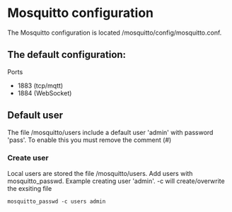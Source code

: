 # Mosquitto configuration
The Mosquitto configuration is located /mosquitto/config/mosquitto.conf.

## The default configuration:
Ports
  - 1883 (tcp/mqtt)
  - 1884 (WebSocket)

## Default user
The file /mosquitto/users include a default user 'admin' with password 'pass'.  To enable this you must remove the comment (#) 

### Create user
Local users are stored the file /mosquitto/users.  Add users with mosquitto_passwd.
Example creating user 'admin'. -c will create/overwrite the exsiting file
```
mosquitto_passwd -c users admin
```
